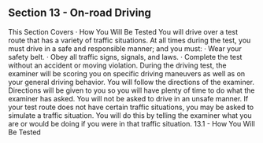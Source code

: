 ## Section 13 - On-road Driving
This Section Covers
· How You Will Be Tested
You will drive over a test route that has a variety of traffic situations. At all times during the test, you must drive in a safe and responsible manner; and you must:
· Wear your safety belt.
· Obey all traffic signs, signals, and laws.
· Complete the test without an accident or moving violation.
During the driving test, the examiner will be scoring you on specific driving maneuvers as well as on your general driving behavior. You will follow the directions of the examiner. Directions will be given to you
so you will have plenty of time to do what the examiner has asked. You will not be asked to drive in an unsafe manner.
If your test route does not have certain traffic situations, you may be asked to simulate a traffic situation. You will do this by telling the examiner what you are or would be doing if you were in that traffic situation.
13.1 - How You Will Be Tested